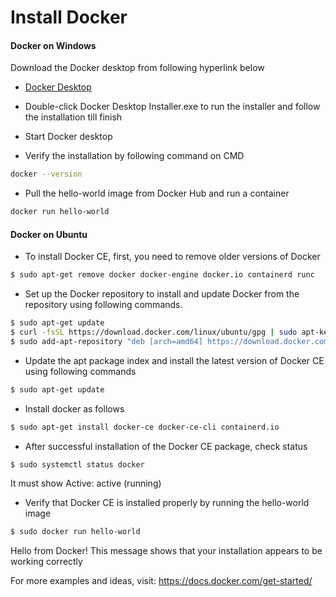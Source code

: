 # Install Docker

#### Docker on Windows

Download the Docker desktop from following hyperlink below

* [Docker Desktop](https://hub.docker.com/editions/community/docker-ce-desktop-windows/) 

* Double-click Docker Desktop Installer.exe to run the installer and follow the installation till finish

* Start Docker desktop

* Verify the installation by following command on CMD

```sh
docker --version
```

* Pull the hello-world image from Docker Hub and run a container

```sh
docker run hello-world
```



#### Docker on Ubuntu
 -  To install Docker CE, first, you need to remove older versions of Docker

```sh
$ sudo apt-get remove docker docker-engine docker.io containerd runc
```

- Set up the Docker repository to install and update Docker from the repository using following commands.

```sh
$ sudo apt-get update
$ curl -fsSL https://download.docker.com/linux/ubuntu/gpg | sudo apt-key add -
$ sudo add-apt-repository "deb [arch=amd64] https://download.docker.com/linux/ubuntu $(lsb_release -cs) stable"
```

- Update the apt package index and install the latest version of Docker CE using following commands
```sh
$ sudo apt-get update
```

- Install docker as follows

```sh
$ sudo apt-get install docker-ce docker-ce-cli containerd.io
```

- After successful installation of the Docker CE package, check status

```sh
$ sudo systemctl status docker
```
It must show Active: active (running)

- Verify that Docker CE is installed properly by running the hello-world image

```sh
$ sudo docker run hello-world
```
Hello from Docker!
This message shows that your installation appears to be working correctly


For more examples and ideas, visit:
 https://docs.docker.com/get-started/